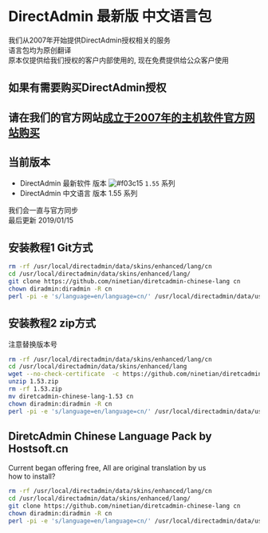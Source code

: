 # DirectAdmin 最新版 中文语言包  
  
我们从2007年开始提供DirectAdmin授权相关的服务  
语言包均为原创翻译  
原本仅提供给我们授权的客户内部使用的, 现在免费提供给公众客户使用

## 如果有需要购买DirectAdmin授权  
## 请在我们的官方网站[成立于2007年的主机软件官方网站购买](http://www.hostsoft.cn)


## 当前版本
* DirectAdmin 最新软件 版本  ![#f03c15](https://placehold.it/15/f03c15/000000?text=+) `1.55`  系列
* DirectAdmin 中文语言 版本  1.55 系列

我们会一直与官方同步  
最后更新 2019/01/15  

## 安装教程1 Git方式
```sh
rm -rf /usr/local/directadmin/data/skins/enhanced/lang/cn
cd /usr/local/directadmin/data/skins/enhanced/lang/
git clone https://github.com/ninetian/diretcadmin-chinese-lang cn
chown diradmin:diradmin -R cn
perl -pi -e 's/language=en/language=cn/' /usr/local/directadmin/data/users/*/user.conf
```

## 安装教程2 zip方式
   注意替换版本号
```sh
rm -rf /usr/local/directadmin/data/skins/enhanced/lang/cn
cd /usr/local/directadmin/data/skins/enhanced/lang
wget --no-check-certificate  -c https://github.com/ninetian/diretcadmin-chinese-lang/archive/1.53.zip
unzip 1.53.zip
rm -rf 1.53.zip
mv diretcadmin-chinese-lang-1.53 cn
chown diradmin:diradmin -R cn
perl -pi -e 's/language=en/language=cn/' /usr/local/directadmin/data/users/*/user.conf
```


## DiretcAdmin Chinese Language Pack by Hostsoft.cn

Current began offering free, All are original translation by us  
how to install?  

```sh
rm -rf /usr/local/directadmin/data/skins/enhanced/lang/cn
cd /usr/local/directadmin/data/skins/enhanced/lang/
git clone https://github.com/ninetian/diretcadmin-chinese-lang cn
chown diradmin:diradmin -R cn
perl -pi -e 's/language=en/language=cn/' /usr/local/directadmin/data/users/*/user.conf
```



